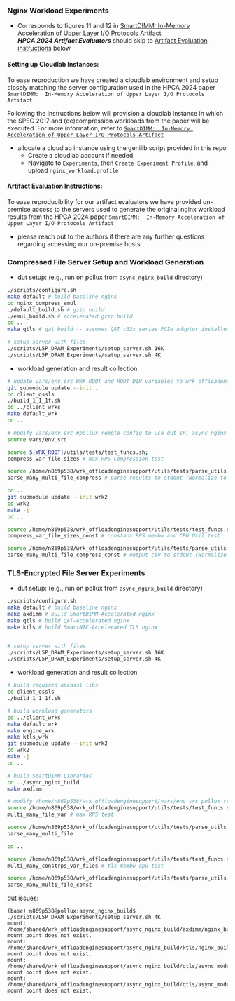 ### Nginx Workload Experiments
* Corresponds to figures 11 and 12 in [SmartDIMM:  In-Memory Acceleration of Upper Layer I/O Protocols Artifact](https://www.hpca-conf.org/2024)<br>
***HPCA 2024 Artifact Evaluators*** should skip to [Artifact Evaluation instructions](#artifact-evaluation-instructions) below

#### Setting up Cloudlab Instances:
To ease reproduction we have created a cloudlab environment and setup closely matching the server configuration used in the HPCA 2024 paper `SmartDIMM:  In-Memory Acceleration of Upper Layer I/O Protocols Artifact`

Following the instructions below will provision a cloudlab instance in which the SPEC 2017 and (de)compression workloads
from the paper will be executed. For more information, refer to [`SmartDIMM:  In-Memory Acceleration of Upper Layer I/O Protocols Artifact`](https://www.hpca-conf.org/2024)

* allocate a cloudlab instance using the genilib script provided in this repo
	* Create a cloudlab account if needed
	* Navigate to `Experiments`, then `Create Experiment Profile`, and upload `nginx_workload.profile`

#### Artifact Evaluation Instructions:
To ease reproducibility for our artifact evaluators we have provided on-premise access to the servers used to generate the original nginx workload results from the HPCA 2024 paper `SmartDIMM:  In-Memory Acceleration of Upper Layer I/O Protocols Artifact`
* please reach out to the authors if there are any further questions regarding accessing our on-premise hosts

### Compressed File Server Setup and Workload Generation
* dut setup: (e.g., run on pollux from `async_nginx_build` directory)
```sh
./scripts/configure.sh
make default # build baseline nginx
cd nginx_compress_emul
./default_build.sh # gzip build
./emul_build.sh # accelerated gzip build
cd ..
make qtls # qat build -- assumes QAT c62x series PCIe adaptor installed

# setup server with files
./scripts/L5P_DRAM_Experiments/setup_server.sh 16K
./scripts/L5P_DRAM_Experiments/setup_server.sh 4K
```

* workload generation and result collection
```sh
# update vars/env.src WRK_ROOT and ROOT_DIR variables to wrk_offloadenginesupport and async_nginx_build directories, respectively
git submodule update --init .
cd client_ossls
./build_1_1_1f.sh
cd ../client_wrks
make default_wrk
cd ..

# modify vars/env.src #pollux remote config to use dut IP, async_nginx_build directory, hostname, and netdev
source vars/env.src

source ${WRK_ROOT}/utils/tests/test_funcs.sh;
compress_var_file_sizes # max RPS Compression test

source /home/n869p538/wrk_offloadenginesupport/utils/tests/parse_utils.sh;
parse_many_multi_file_compress # parse results to stdout (Normalize to accel-gzip to http-gzip for RPS comparison)

cd ..
git submodule update --init wrk2
cd wrk2
make -j
cd ..

source /home/n869p538/wrk_offloadenginesupport/utils/tests/test_funcs.sh;
compress_var_file_sizes_const # constant RPS membw and CPU Util test

source /home/n869p538/wrk_offloadenginesupport/utils/tests/parse_utils.sh;
parse_many_multi_file_compress_const # output csv to stdout (Normalize to accel-gzip to http-gzip for mem-bw and cpu-util comparison)
```

### TLS-Encrypted File Server Experiments
* dut setup: (e.g., run on pollux from `async_nginx_build` directory)
```sh
./scripts/configure.sh
make default # build baseline nginx
make axdimm # build SmartDIMM-Accelerated nginx
make qtls # build QAT-Accelerated nginx
make ktls # build SmartNIC-Accelerated TLS nginx


# setup server with files
./scripts/L5P_DRAM_Experiments/setup_server.sh 16K
./scripts/L5P_DRAM_Experiments/setup_server.sh 4K
```

* workload generation and result collection
```sh
# build required openssl libs
cd client_ossls
./build_1_1_1f.sh

# build workload generators
cd ../client_wrks
make default_wrk
make engine_wrk
make ktls_wrk
git submodule update --init wrk2
cd wrk2
make -j
cd ..

# build SmartDIMM Libraries
cd ../async_nginx_build
make axdimm

# modify /home/n869p538/wrk_offloadenginesupport/vars/env.src pollux remote config to dut hostname and ip
source /home/n869p538/wrk_offloadenginesupport/utils/tests/test_funcs.sh;
multi_many_file_var # max RPS test

source /home/n869p538/wrk_offloadenginesupport/utils/tests/parse_utils.sh;
parse_many_multi_file

cd ..

source /home/n869p538/wrk_offloadenginesupport/utils/tests/test_funcs.sh; 
multi_many_constrps_var_files # tls membw cpu test

source /home/n869p538/wrk_offloadenginesupport/utils/tests/parse_utils.sh;
parse_many_multi_file_const


```


dut issues:
```
(base) n869p538@pollux:async_nginx_build$ ./scripts/L5P_DRAM_Experiments/setup_server.sh 4K
mount: /home/shared/wrk_offloadenginesupport/async_nginx_build/axdimm/nginx_build/html: mount point does not exist.
mount: /home/shared/wrk_offloadenginesupport/async_nginx_build/ktls/nginx_build/html: mount point does not exist.
mount: /home/shared/wrk_offloadenginesupport/async_nginx_build/qtls/async_mode_nginx_build/html: mount point does not exist.
mount: /home/shared/wrk_offloadenginesupport/async_nginx_build/qtls/async_mode_nginx_build/html: mount point does not exist.
```